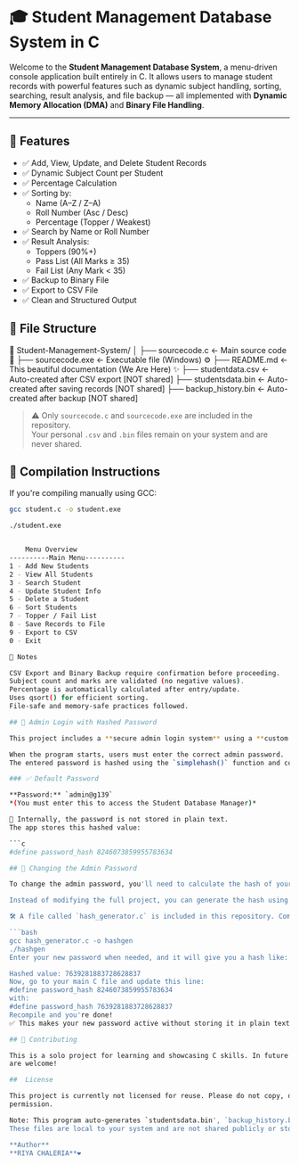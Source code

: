 # 🎓 Student Management Database System in C

Welcome to the **Student Management Database System**, a menu-driven console application built entirely in C. It allows users to manage student records with powerful features such as dynamic subject handling, sorting, searching, result analysis, and file backup — all implemented with **Dynamic Memory Allocation (DMA)** and **Binary File Handling**.

---

## 🚀 Features

- ✅ Add, View, Update, and Delete Student Records
- ✅ Dynamic Subject Count per Student
- ✅ Percentage Calculation
- ✅ Sorting by:
  - Name (A–Z / Z–A)
  - Roll Number (Asc / Desc)
  - Percentage (Topper / Weakest)
- ✅ Search by Name or Roll Number
- ✅ Result Analysis:
  - Toppers (90%+)
  - Pass List (All Marks ≥ 35)
  - Fail List (Any Mark < 35)
- ✅ Backup to Binary File
- ✅ Export to CSV File
- ✅ Clean and Structured Output

## 📂 File Structure

📁 Student-Management-System/
│
├── sourcecode.c ← Main source code 🧠
├── sourcecode.exe ← Executable file (Windows) ⚙️
├── README.md ← This beautiful documentation (We Are Here) ✨
├── studentdata.csv ← Auto-created after CSV export [NOT shared]
├── studentsdata.bin ← Auto-created after saving records [NOT shared]
├── backup_history.bin ← Auto-created after backup [NOT shared]

> ⚠️ Only `sourcecode.c` and `sourcecode.exe` are included in the repository.  
> Your personal `.csv` and `.bin` files remain on your system and are never shared.

## 🔧 Compilation Instructions

If you're compiling manually using GCC:
```bash
gcc student.c -o student.exe

./student.exe


    Menu Overview
----------Main Menu----------
1 - Add New Students
2 - View All Students
3 - Search Student
4 - Update Student Info
5 - Delete a Student
6 - Sort Students
7 - Topper / Fail List
8 - Save Records to File
9 - Export to CSV
0 - Exit

📌 Notes

CSV Export and Binary Backup require confirmation before proceeding.
Subject count and marks are validated (no negative values).
Percentage is automatically calculated after entry/update.
Uses qsort() for efficient sorting.
File-safe and memory-safe practices followed.

## 🔐 Admin Login with Hashed Password

This project includes a **secure admin login system** using a **custom hashing function**.

When the program starts, users must enter the correct admin password.  
The entered password is hashed using the `simplehash()` function and compared with a pre-defined hash value.

### ✅ Default Password

**Password:** `admin@g139`  
*(You must enter this to access the Student Database Manager)*

🧠 Internally, the password is not stored in plain text.  
The app stores this hashed value:

```c
#define password_hash 8246073859955783634

## 🔑 Changing the Admin Password

To change the admin password, you'll need to calculate the hash of your new password using the same hashing method used in the program (`simplehash()`).

Instead of modifying the full project, you can generate the hash using a small helper C program.

🛠️ A file called `hash_generator.c` is included in this repository. Compile and run it to get the hashed value of your desired password:

```bash
gcc hash_generator.c -o hashgen
./hashgen
Enter your new password when needed, and it will give you a hash like:

Hashed value: 7639281883728628837
Now, go to your main C file and update this line:
#define password_hash 8246073859955783634
with:
#define password_hash 7639281883728628837
Recompile and you're done!
✅ This makes your new password active without storing it in plain text.

## 🤝 Contributing

This is a solo project for learning and showcasing C skills. In future versions, contributions or suggestions 
are welcome!

##  License

This project is currently not licensed for reuse. Please do not copy, distribute, or modify without explicit 
permission.

Note: This program auto-generates `studentsdata.bin', `backup_history.bin`, and `studentdata.csv` files on first use. 
These files are local to your system and are not shared publicly or stored in this repository.

**Author**
**RIYA CHALERIA**❤️